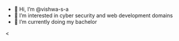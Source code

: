 - 👋 Hi, I’m @vishwa-s-a
- 👀 I’m interested in cyber security and web development domains
- 🌱 I’m currently doing my bachelor

<

